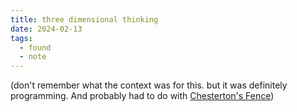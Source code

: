 ```yaml
---
title: three dimensional thinking
date: 2024-02-13
tags:
  - found
  - note
---
```


(don't remember what the context was for this. but it was definitely programming. And probably had to do with [Chesterton's Fence](https://fs.blog/chestertons-fence/))
